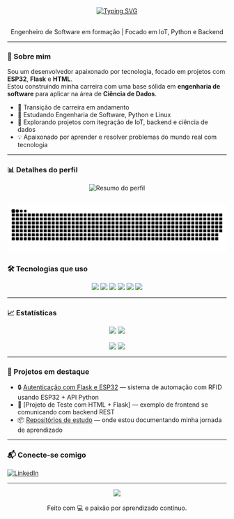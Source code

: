 
<div align="center">
  <a href="https://git.io/typing-svg"><img src="https://readme-typing-svg.demolab.com?font=Fira+Code&weight=900&size=40&pause=1000&color=FFA500&background=1992FF00&vCenter=true&width=435&lines=Hello!+Welcome.;My+name+is+Rafael.;Feel+Free!" alt="Typing SVG" /></a>
</div>
<br>
<p align="center">
  Engenheiro de Software em formação | Focado em IoT, Python e Backend 
</p>

---

### 🚀 Sobre mim

Sou um desenvolvedor apaixonado por tecnologia, focado em projetos com **ESP32**, **Flask** e **HTML**.  
Estou construindo minha carreira com uma base sólida em **engenharia de software** para aplicar na área de **Ciência de Dados**.

- 🎯 Transição de carreira em andamento
- 🧠 Estudando Engenharia de Software, Python e Linux
- 🤖 Explorando projetos com itegração de IoT, backend e ciência de dados
- 💡 Apaixonado por aprender e resolver problemas do mundo real com tecnologia

---

### 📊 Detalhes do perfil

<p align="center">
  <img src="https://github-profile-summary-cards.vercel.app/api/cards/profile-details?username=orafaeldantas&theme=radical" alt="Resumo do perfil" />
</p>
<br>
<div align="center"> 
  <picture>
    <source media="(prefers-color-scheme: dark)" srcset="https://raw.githubusercontent.com/orafaeldantas/orafaeldantas/output/dist/dark.svg" />
    <source media="(prefers-color-scheme: light)" srcset="https://raw.githubusercontent.com/orafaeldantas/orafaeldantas/output/dist/light.svg" />
    <img alt="github contribution snake animation" src="https://raw.githubusercontent.com/orafaeldantas/orafaeldantas/output/dist/dark.svg" />
  </picture>
 </div>


### 🛠️ Tecnologias que uso

<p align="center">
  <img src="https://img.shields.io/badge/Python-3776AB?style=for-the-badge&logo=python&logoColor=white" />
  <img src="https://img.shields.io/badge/Flask-000000?style=for-the-badge&logo=flask" />
  <img src="https://img.shields.io/badge/ESP32-black?style=for-the-badge&logo=espressif" />
  <img src="https://img.shields.io/badge/HTML5-e34c26?style=for-the-badge&logo=html5&logoColor=white" />
  <img src="https://img.shields.io/badge/Linux-FCC624?style=for-the-badge&logo=linux&logoColor=black" />
  <img src="https://img.shields.io/badge/Git-F05032?style=for-the-badge&logo=git&logoColor=white" />
</p>

---

### 📈 Estatísticas

<div align="center">
  <img height="180em" src="https://github-readme-stats.vercel.app/api?username=orafaeldantas&show_icons=true&theme=radical" />
  <img height="180em" src="https://github-readme-stats.vercel.app/api/top-langs/?username=orafaeldantas&layout=compact&theme=radical" />
</div>

<br>

<div align="center">
  <img height="239em" src="https://github-profile-summary-cards.vercel.app/api/cards/repos-per-language?username=orafaeldantas&theme=radical" />
  <img height="239em" src="https://github-profile-summary-cards.vercel.app/api/cards/stats?username=orafaeldantas&theme=radical" />
</div>

---

### 📌 Projetos em destaque

- 🔒 [Autenticação com Flask e ESP32](https://github.com/orafaeldantas/automacao-rfid-esp32-pep) — sistema de automação com RFID usando ESP32 + API Python
- 🧪 [Projeto de Teste com HTML + Flask] — exemplo de frontend se comunicando com backend REST
- 📦 [Repositórios de estudo](https://github.com/orafaeldantas/curso-python) — onde estou documentando minha jornada de aprendizado

---

### 📬 Conecte-se comigo

[![LinkedIn](https://img.shields.io/badge/-LinkedIn-blue?style=flat-square&logo=linkedin)](https://www.linkedin.com/in/orafaeldantas/)

---

<p align="center">
  <img src="https://media.giphy.com/media/qgQUggAC3Pfv687qPC/giphy.gif" width="400" />
</p>

<p align="center">
  Feito com 💻 e paixão por aprendizado contínuo.
</p>
